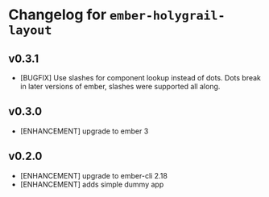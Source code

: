 # Changelog for `ember-holygrail-layout`

## v0.3.1
- [BUGFIX] Use slashes for component lookup instead of dots. Dots break in later versions of ember, slashes were supported all along.

## v0.3.0
- [ENHANCEMENT] upgrade to ember 3

## v0.2.0

- [ENHANCEMENT] upgrade to ember-cli 2.18
- [ENHANCEMENT] adds simple dummy app

